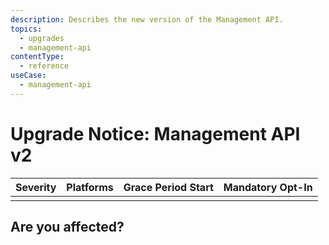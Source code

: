 ```yaml
---
description: Describes the new version of the Management API. 
topics:
  - upgrades
  - management-api
contentType:
  - reference
useCase:
  - management-api
---
```

# Upgrade Notice: Management API v2

| Severity | Platforms | Grace Period Start | Mandatory Opt-In|
| --- | --- | --- | --- |
|  |  |  |  |

## Are you affected?


